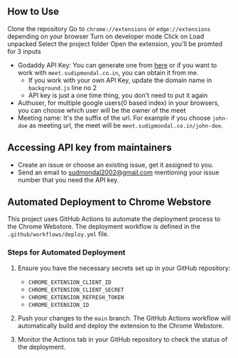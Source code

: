 ## How to Use

Clone the repository
Go to `chrome://extensions` or `edge://extensions` depending on your browser
Turn on developer mode
Click on Load unpacked
Select the project folder
Open the extension, you'll be promted for 3 inputs
  - Godaddy API Key: You can generate one from [here](https://urlforwarding.api.godaddy.com/docs#/api-key/generateApiKey) or if you want to work with `meet.sudipmondal.co.in`, you can obtain it from me.
    - If you work with your own API Key, update the domain name in `background.js` line no 2
    - API key is just a one time thing, you don't need to put it again
  - Authuser, for multiple google users(0 based index) in your browsers, you can choose which user will be the owner of the meet
  - Meeting name: It's the suffix of the url. For example if you choose `john-doe` as meeting url, the meet will be `meet.sudipmondal.co.in/john-doe`.

## Accessing API key from maintainers
- Create an issue or choose an existing issue, get it assigned to you.
- Send an email to sudmondal2002@gmail.com mentioning your issue number that you need the API key.

## Automated Deployment to Chrome Webstore

This project uses GitHub Actions to automate the deployment process to the Chrome Webstore. The deployment workflow is defined in the `.github/workflows/deploy.yml` file.

### Steps for Automated Deployment

1. Ensure you have the necessary secrets set up in your GitHub repository:
   - `CHROME_EXTENSION_CLIENT_ID`
   - `CHROME_EXTENSION_CLIENT_SECRET`
   - `CHROME_EXTENSION_REFRESH_TOKEN`
   - `CHROME_EXTENSION_ID`

2. Push your changes to the `main` branch. The GitHub Actions workflow will automatically build and deploy the extension to the Chrome Webstore.

3. Monitor the Actions tab in your GitHub repository to check the status of the deployment.
